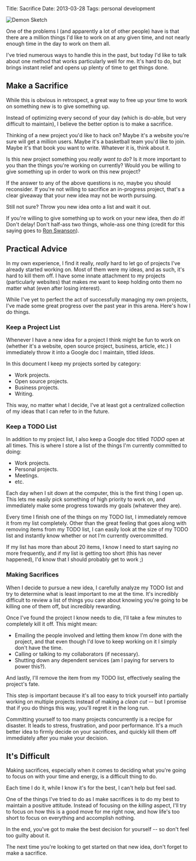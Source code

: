 Title: Sacrifice
Date: 2013-03-28
Tags: personal development


![Demon Sketch][]


One of the problems I (and apparently a lot of other people) have is that there
are a million things I'd like to work on at any given time, and not nearly
enough time in the day to work on them all.

I've tried numerous ways to handle this in the past, but today I'd like to talk
about one method that works particularly well for me.  It's hard to do, but
brings instant relief and opens up plenty of time to get things done.


## Make a Sacrifice

While this is obvious in retrospect, a great way to free up your time to work
on something new is to give something up.

Instead of optimizing every second of your day (which is do-able, but very
difficult to maintain), I believe the better option is to make a sacrifice.

Thinking of a new project you'd like to hack on?  Maybe it's a website you're
sure will get a million users.  Maybe it's a basketball team you'd like to
join.  Maybe it's that book you want to write.  Whatever it is, think about it.

Is this new project something you *really want to do*?  Is it more important to
you than the things you're working on currently?  Would you be willing to give
something up in order to work on this new project?

If the answer to any of the above questions is *no*, maybe you should
reconsider.  If you're not willing to sacrifice an in-progress project, that's
a clear giveaway that your new idea may not be worth pursuing.

Still not sure?  Throw you new idea onto a list and wait it out.

If you're willing to give something up to work on your new idea, then *do it*!
Don't delay!  Don't half-ass two things, whole-ass one thing (credit for this
saying goes to [Ron Swanson][]).


## Practical Advice

In my own experience, I find it really, *really* hard to let go of projects
I've already started working on.  Most of them were my ideas, and as such, it's
hard to kill them off.  I have some innate attachment to my projects
(particularly websites) that makes me want to keep holding onto them no matter
what (even after losing interest).

While I've yet to perfect the act of successfully managing my own projects,
I've made some great progress over the past year in this arena.  Here's how I
do things.


### Keep a Project List

Whenever I have a new idea for a project I think might be fun to work on
(whether it's a website, open source project, business, article, etc.) I
immediately throw it into a Google doc I maintain, titled *Ideas*.

In this document I keep my projects sorted by category:

-   Work projects.
-   Open source projects.
-   Business projects.
-   Writing.

This way, no matter what I decide, I've at least got a centralized collection
of my ideas that I can refer to in the future.


### Keep a TODO List

In addition to my project list, I also keep a Google doc titled *TODO* open at
all times.  This is where I store a list of the things I'm currently committed
to doing:

-   Work projects.
-   Personal projects.
-   Meetings.
-   etc.

Each day when I sit down at the computer, this is the first thing I open up.
This lets me easily pick something of high priority to work on, and immediately
make some progress towards my goals (whatever they are).

Every time I finish one of the things on my TODO list, I immediately remove it
from my list completely.  Other than the great feeling that goes along with
removing items from my TODO list, I can easily look at the size of my TODO list
and instantly know whether or not I'm currently overcommitted.

If my list has more than about 20 items, I know I need to start saying *no*
more frequently, and if my list is getting too short (this has never happened),
I'd know that I should probably get to work ;)


### Making Sacrifices

When I decide to pursue a new idea, I carefully analyze my TODO list and try to
determine what is least important to me at the time.  It's incredibly difficult
to review a list of things you care about knowing you're going to be killing
one of them off, but incredibly rewarding.

Once I've found the project I know needs to die, I'll take a few minutes to
completely kill it off.  This might mean:

-   Emailing the people involved and letting them know I'm done with the
    project, and that even though I'd love to keep working on it I simply don't
    have the time.
-   Calling or talking to my collaborators (if necessary).
-   Shutting down any dependent services (am I paying for servers to power
    this?).

And lastly, I'll remove the item from my TODO list, effectively sealing the
project's fate.

This step is important because it's all too easy to trick yourself into
partially working on multiple projects instead of making a *clean cut* -- but I
promise that if you do things this way, you'll regret it in the long run.

Committing yourself to too many projects concurrently is a recipe for disaster.
It leads to stress, frustration, and poor performance.  It's a much better idea
to firmly decide on your sacrifices, and quickly kill them off immediately
after you make your decision.


## It's Difficult

Making sacrifices, especially when it comes to deciding what you're going to
focus on with your time and energy, is a difficult thing to do.

Each time I do it, while I know it's for the best, I can't help but feel sad.

One of the things I've tried to do as I make sacrifices is to do my best to
maintain a positive attitude.  Instead of focusing on the *killing* aspect,
I'll try to focus on how this is a good move for me right now, and how life's
too short to focus on everything and accomplish nothing.

In the end, you've got to make the best decision for yourself -- so don't feel
too guilty about it.

The next time you're looking to get started on that new idea, don't forget to
make a sacrifice.


  [Demon Sketch]: |filename|/images/2013/demon-sketch.png "Demon Sketch"
  [Ron Swanson]: http://en.wikipedia.org/wiki/Ron_Swanson "Ron Swanson on Wikipedia"
